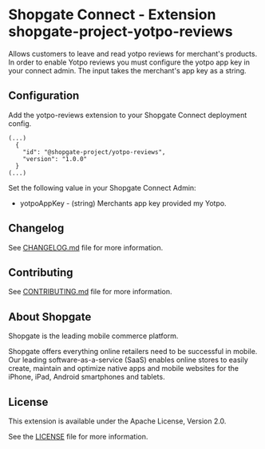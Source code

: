 # Shopgate Connect - Extension shopgate-project-yotpo-reviews
Allows customers to leave and read yotpo reviews for merchant's products. In order to enable Yotpo reviews you must configure the yotpo app key in your connect admin. The input takes the merchant's app key as a string.

## Configuration
Add the yotpo-reviews extension to your Shopgate Connect deployment config.
```
(...)
  {
    "id": "@shopgate-project/yotpo-reviews",
    "version": "1.0.0"
  }
(...)
```
Set the following value in your Shopgate Connect Admin:
* yotpoAppKey - (string) Merchants app key provided my Yotpo.

## Changelog

See [CHANGELOG.md](CHANGELOG.md) file for more information.

## Contributing

See [CONTRIBUTING.md](docs/CONTRIBUTING.md) file for more information.

## About Shopgate

Shopgate is the leading mobile commerce platform.

Shopgate offers everything online retailers need to be successful in mobile. Our leading
software-as-a-service (SaaS) enables online stores to easily create, maintain and optimize native
apps and mobile websites for the iPhone, iPad, Android smartphones and tablets.

## License

This extension is available under the Apache License, Version 2.0.

See the [LICENSE](./LICENSE) file for more information.
